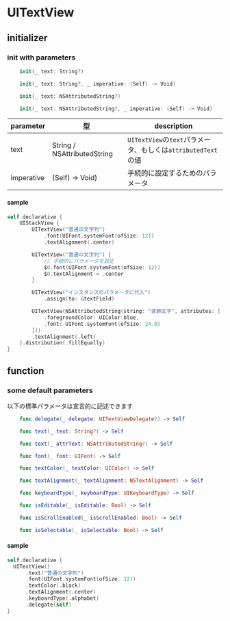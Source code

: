 # UITextView

## initializer

### init with parameters

```swift
    init(_ text: String?)

    init(_ text: String?, _ imperative: (Self) -> Void)

    init(_ text: NSAttributedString?)

    init(_ text: NSAttributedString?, _ imperative: (Self) -> Void)
```

|  parameter | 型 | description |
| ---- | ---- | ---- |
| text | String / NSAttributedString | `UITextView`の`text`パラメータ、もしくは`attributedText`の値 |
| imperative | (Self) -> Void) | 手続的に設定するためのパラメータ |

#### sample

```swift
self.declarative {
    UIStackView {
        UITextView("普通の文字列")
            .font(UIFont.systemFont(ofSize: 12))
            .textAlignment(.center)

        UITextView("普通の文字列") {
            // 手続的にパラメータを設定
            $0.font(UIFont.systemFont(ofSize: 12))
            $0.textAlignment = .center
        }

        UITextView("インスタンスのパラメータに代入")
            .assign(to: &textField)

        UITextView(NSAttributedString(string: "装飾文字", attributes: [
            .foregroundColor: UIColor.blue,
            .font: UIFont.systemFont(ofSize: 24.0)
        ]))
        .textAlignment(.left)
    }.distribution(.fillEqually)
}
```

## function

### some default parameters

以下の標準パラメータは宣言的に記述できます

```swift
    func delegate(_ delegate: UITextViewDelegate?) -> Self

    func text(_ text: String?) -> Self

    func text(_ attrText: NSAttributedString?) -> Self

    func font(_ font: UIFont) -> Self

    func textColor(_ textColor: UIColor) -> Self

    func textAlignment(_ textAlignment: NSTextAlignment) -> Self

    func keyboardType(_ keyboardType: UIKeyboardType) -> Self

    func isEditable(_ isEditable: Bool) -> Self

    func isScrollEnabled(_ isScrollEnabled: Bool) -> Self

    func isSelectable(_ isSelectable: Bool) -> Self

```

#### sample

```swift
self.declarative {
  UITextView()
      .text("普通の文字列")
      .font(UIFont.systemFont(ofSize: 12))
      .textColor(.black)
      .textAlignment(.center)
      .keyboardType(.alphabet)
      .delegate(self)
}
```